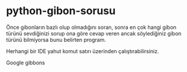 # python-gibon-sorusu
Önce gibonların bazlı olup olmadığını soran, sonra en çok hangi gibon türünü sevdiğinizi sorup ona göre cevap veren ancak söylediğiniz gibon türünü bilmiyorsa bunu belirten program.

Herhangi bir IDE yahut komut satırı üzerinden çalıştırabilirsiniz.

Google gibbons
